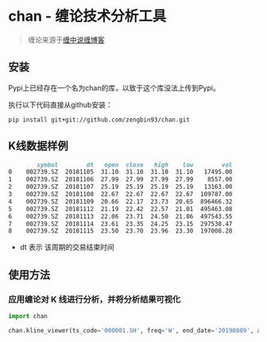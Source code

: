 # chan - 缠论技术分析工具
>缠论来源于[缠中说缠博客](http://blog.sina.com.cn/chzhshch)

## 安装

Pypi上已经存在一个名为chan的库，以致于这个库没法上传到Pypi。

执行以下代码直接从github安装：
```
pip install git+git://github.com/zengbin93/chan.git
```

## K线数据样例

```markdown
        symbol        dt   open  close   high    low        vol
0    002739.SZ  20181105  31.10  31.10  31.10  31.10   17495.00
1    002739.SZ  20181106  27.99  27.99  27.99  27.99    8557.00
2    002739.SZ  20181107  25.19  25.19  25.19  25.19   13163.00
3    002739.SZ  20181108  22.67  22.67  22.67  22.67  109787.00
4    002739.SZ  20181109  20.66  22.17  23.73  20.65  896466.32
5    002739.SZ  20181112  21.19  22.42  22.57  21.01  495463.08
6    002739.SZ  20181113  22.06  23.71  24.50  21.86  497543.55
7    002739.SZ  20181114  23.61  23.35  24.25  23.15  297538.47
8    002739.SZ  20181115  23.50  23.70  23.96  23.30  197008.28
```

* dt 表示 该周期的交易结束时间


## 使用方法

### 应用缠论对 K 线进行分析，并将分析结果可视化

```python
import chan

chan.kline_viewer(ts_code='000001.SH', freq='W', end_date='20190809', asset='I', show=True)
```




